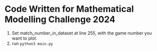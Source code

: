 # Code Written for Mathematical Modelling Challenge 2024
1. Set match_number_in_dataset at line 255, with the game number you want to plot.
2. run ```python3 main.py```
